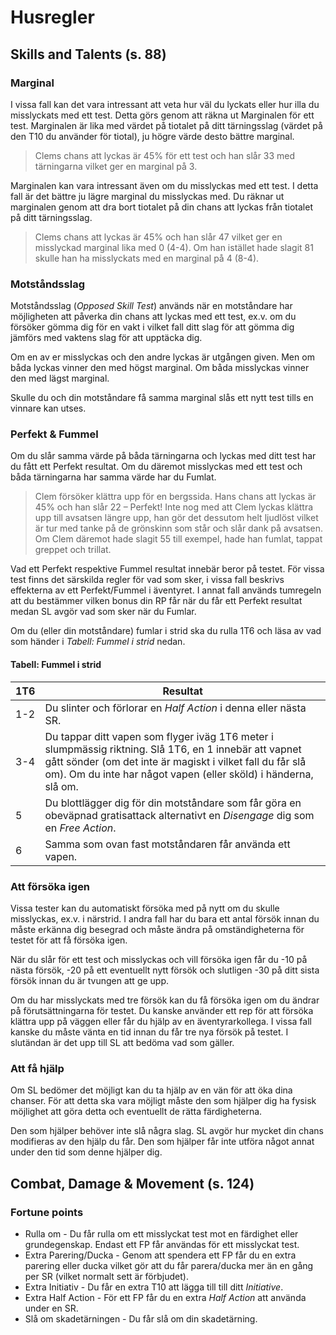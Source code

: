 # Husregler
## Skills and Talents (s. 88)
### Marginal
I vissa fall kan det vara intressant att veta hur väl du lyckats eller hur illa du misslyckats med ett test. Detta görs 
genom att räkna ut Marginalen för ett test. Marginalen är lika med värdet på tiotalet på ditt tärningsslag (värdet på 
den T10 du använder för tiotal), ju högre värde desto bättre marginal.

> Clems chans att lyckas är 45% för ett test och han slår 33 med tärningarna vilket ger en marginal på 3.

Marginalen kan vara intressant även om du misslyckas med ett test. I detta fall är det bättre ju lägre marginal du 
misslyckas med. Du räknar ut marginalen genom att dra bort tiotalet på din chans att lyckas från tiotalet på ditt 
tärningsslag.

> Clems chans att lyckas är 45% och han slår 47 vilket ger en misslyckad marginal lika med 0 (4-4). Om han istället hade slagit 81 skulle han ha misslyckats med en marginal på 4 (8-4).

### Motståndsslag
Motståndsslag (_Opposed Skill Test_) används när en motståndare har möjligheten att påverka din chans att lyckas med ett 
test, ex.v. om du försöker gömma dig för en vakt i vilket fall ditt slag för att gömma dig jämförs med vaktens slag för 
att upptäcka dig.

Om en av er misslyckas och den andre lyckas är utgången given. Men om båda lyckas vinner den med högst marginal. Om 
båda misslyckas vinner den med lägst marginal.

Skulle du och din motståndare få samma marginal slås ett nytt test tills en vinnare kan utses. 

### Perfekt & Fummel
Om du slår samma värde på båda tärningarna och lyckas med ditt test har du fått ett Perfekt resultat. Om du däremot 
misslyckas med ett test och båda tärningarna har samma värde har du Fumlat.

> Clem försöker klättra upp för en bergssida. Hans chans att lyckas är 45% och han slår 22 – Perfekt! Inte nog 
med att Clem lyckas klättra upp till avsatsen längre upp, han gör det dessutom helt ljudlöst vilket är tur med tanke på 
de grönskinn som står och slår dank på avsatsen. Om Clem däremot hade slagit 55 till exempel, hade han fumlat, tappat 
greppet och trillat.

Vad ett Perfekt respektive Fummel resultat innebär beror på testet. För vissa test finns det särskilda regler för vad 
som sker, i vissa fall beskrivs effekterna av ett Perfekt/Fummel i äventyret. I annat fall används tumregeln att du 
bestämmer vilken bonus din RP får när du får ett Perfekt resultat medan SL avgör vad som sker när du Fumlar.

Om du (eller din motståndare) fumlar i strid ska du rulla 1T6 och läsa av vad som händer i _Tabell: Fummel i strid_ 
nedan.

#### Tabell: Fummel i strid

|1T6|Resultat|
|---|--------|
|1-2|Du slinter och förlorar en _Half Action_ i denna eller nästa SR.|
|3-4|Du tappar ditt vapen som flyger iväg 1T6 meter i slumpmässig riktning. Slå 1T6, en 1 innebär att vapnet gått  sönder (om det inte är magiskt i vilket fall du får slå om). Om du inte har något vapen (eller sköld) i händerna, slå om.|
|5|Du blottlägger dig för din motståndare som får göra en obeväpnad gratisattack alternativt en _Disengage_ dig som en _Free Action_.|
|6| Samma som ovan fast motståndaren får använda ett vapen.|

### Att försöka igen
Vissa tester kan du automatiskt försöka med på nytt om du skulle misslyckas, ex.v. i närstrid. I andra fall har du bara 
ett antal försök innan du måste erkänna dig besegrad och måste ändra på omständigheterna för testet för att få försöka 
igen.

När du slår för ett test och misslyckas och vill försöka igen får du -10 på nästa försök, -20 på ett eventuellt nytt 
försök och slutligen -30 på ditt sista försök innan du är tvungen att ge upp.

Om du har misslyckats med tre försök kan du få försöka igen om du ändrar på förutsättningarna för testet. Du kanske 
använder ett rep för att försöka klättra upp på väggen eller får du hjälp av en äventyrarkollega. I vissa fall kanske du 
måste vänta en tid innan du får tre nya försök på testet. I slutändan är det upp till SL att bedöma vad som gäller.

### Att få hjälp
Om SL bedömer det möjligt kan du ta hjälp av en vän för att öka dina chanser. För att detta ska vara möjligt måste den 
som hjälper dig ha fysisk möjlighet att göra detta och eventuellt de rätta färdigheterna.

Den som hjälper behöver inte slå några slag. SL avgör hur mycket din chans modifieras av den hjälp du får. Den som 
hjälper får inte utföra något annat under den tid som denne hjälper dig.

## Combat, Damage & Movement (s. 124)

### Fortune points

* Rulla om - Du får rulla om ett misslyckat test mot en färdighet eller grundegenskap. Endast ett FP får användas för 
ett misslyckat test.
* Extra Parering/Ducka - Genom att spendera ett FP får du en extra parering eller ducka vilket gör att du får 
parera/ducka mer än en gång per SR (vilket normalt sett är förbjudet).
* Extra Initiativ - Du får en extra T10 att lägga till till ditt _Initiative_.
* Extra Half Action - För ett FP får du en extra _Half Action_ att använda under en SR.
* Slå om skadetärningen - Du får slå om din skadetärning.